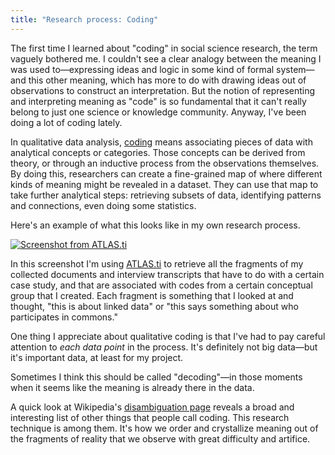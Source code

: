 ```yaml
---
title: "Research process: Coding"
---
```


The first time I learned about "coding" in social science research, the term vaguely bothered me. I couldn't see a clear analogy between the meaning I was used to—expressing ideas and logic in some kind of formal system—and this other meaning, which has more to do with drawing ideas out of observations to construct an interpretation. But the notion of representing and interpreting meaning as "code" is so fundamental that it can't really belong to just one science or knowledge community. Anyway, I've been doing a lot of coding lately.

In qualitative data analysis, [coding](https://en.wikipedia.org/wiki/Coding_(social_sciences)) means associating pieces of data with analytical concepts or categories. Those concepts can be derived from theory, or through an inductive process from the observations themselves. By doing this, researchers can create a fine-grained map of where different kinds of meaning might be revealed in a dataset. They can use that map to take further analytical steps: retrieving subsets of data, identifying patterns and connections, even doing some statistics.

Here's an example of what this looks like in my own research process.

<div class="fig"><a href="{{ site.baseurl }}/assets/ATLAS-ti-screenshot.png"><img src="{{ site.baseurl }}/assets/ATLAS-ti-screenshot.png" alt="Screenshot from ATLAS.ti" style="margin: 0; max-width: 1392px;"></a></div>

In this screenshot I'm using [ATLAS.ti](https://atlasti.com) to retrieve all the fragments of my collected documents and interview transcripts that have to do with a certain case study, and that are associated with codes from a certain conceptual group that I created. Each fragment is something that I looked at and thought, "this is about linked data" or "this says something about who participates in commons."

One thing I appreciate about qualitative coding is that I've had to pay careful attention to *each data point* in the process. It's definitely not big data—but it's important data, at least for my project.

Sometimes I think this should be called "decoding"—in those moments when it seems like the meaning is already there in the data.

A quick look at Wikipedia's [disambiguation page](https://en.wikipedia.org/wiki/Coding) reveals a broad and interesting list of other things that people call coding. This research technique is among them. It's how we order and crystallize meaning out of the fragments of reality that we observe with great difficulty and artifice.

